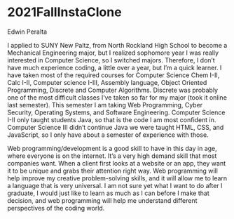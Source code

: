 # 2021FallInstaClone
Edwin Peralta

I applied to SUNY New Paltz, from North Rockland High School to become a Mechanical Engineering major, but I realized sophomore year I was really interested in Computer Science, so I switched majors. Therefore, I don’t have much experience coding, a little over a year, but I’m a quick learner. I have taken most of the required courses for Computer Science Chem I-II, Calc I-II, Computer science I-III, Assembly language, Object Oriented Programming, Discrete and Computer Algorithms. Discrete was probably one of the most difficult classes I’ve taken so far for my major (took it online last semester). This semester I am taking Web Programming, Cyber Security, Operating Systems, and Software Engineering. Computer Science I-II only taught students Java, so that is the code I am most confident in. Computer Science III didn’t continue Java we were taught HTML, CSS, and JavaScript, so I only have about a semester of experience with those.

Web programming/development is a good skill to have in this day in age, where everyone is on the internet. It’s a very high demand skill that most companies want. When a client first looks at a website or an app, they want it to be unique and grabs their attention right way. Web programming will help improve my creative problem-solving skills, and it will allow me to learn a language that is very universal. I am not sure yet what I want to do after I graduate, I would just like to learn as much as I can before I make that decision, and web programming will help me understand different perspectives of the coding world.
